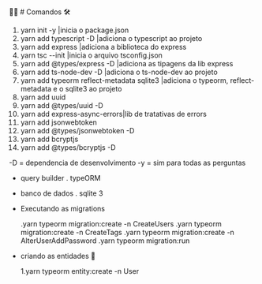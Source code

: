 🧑‍💻 # Comandos 🛠

1. yarn init -y |inicia o package.json
2. yarn add typescript -D |adiciona o typescript ao projeto
3. yarn add express |adiciona a biblioteca do express
4. yarn tsc --init |inicia o arquivo tsconfig.json
5. yarn add @types/express -D |adiciona as tipagens da lib express
6. yarn add ts-node-dev -D |adiciona o ts-node-dev ao projeto
7. yarn add typeorm reflect-metadata sqlite3 |adiciona o typeorm, reflect-metadata e o sqlite3 ao projeto
8. yarn add uuid
9. yarn add @types/uuid -D
10. yarn add express-async-errors|lib de tratativas de errors
11. yarn add jsonwebtoken
12. yarn add @types/jsonwebtoken -D
13. yarn add bcryptjs
14. yarn add @types/bcryptjs -D

-D = dependencia de desenvolvimento
-y = sim para todas as perguntas

- query builder
  . typeORM

- banco de dados
  . sqlite 3

- Executando as migrations

  .yarn typeorm migration:create -n CreateUsers
  .yarn typeorm migration:create -n CreateTags
  .yarn typeorm migration:create -n AlterUserAddPassword
  .yarn typeorm migration:run

- criando as entidades 👻

  1.yarn typeorm entity:create -n User

